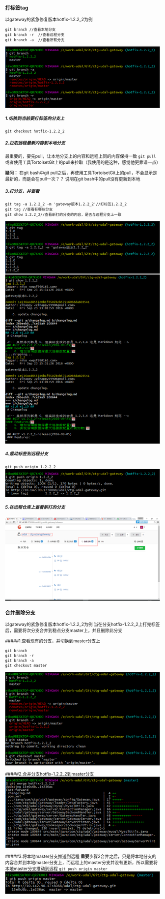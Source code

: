 ### 打标签tag

以gateway的紧急修复版本hotfix-1.2.2\_2为例

```
git branch //查看本地分支
git branch -r  //查看远程分支
git branch -a  //查看所有分支
```

![](/assets/QQ截图20160923161423.png)

##### 1.切换到当前要打标签的分支上

`git checkout hotfix-1.2.2_2`

##### 2.拉取远程最新内容到本地分支

最重要的，要先pull，让本地分支上的内容和远程上同的内容保持一致
`git pull`
或者使用工具TortoisetGit上的pull来拉取（我使用的是这种，感觉他更靠谱一点）

**疑问：**
在git bash中git pull之后，再使用工具TortoisetGit上的pull，不会显示是最新的，而是会在pull一次？？
说明在git bash中的pull没有更新到本地

##### 3.打分支，并查看

```
git tag -a 1.2.2_2 -m 'gateway版本1.2.2_2'//打标签1.2.2_2
git tag //查看有哪些分支
git show 1.2.2_2//查看新打的分支的内容，是否与远程分支上一致
```

![](/assets/QQ截图20160923163108.png)
![](/assets/QQ截图20160923163415.png)

##### 4.推动标签到远程分支

`git push origin 1.2.2_2`
![](/assets/QQ截图20160923163754.png)

##### 5.在远程仓库上查看新打的分支

![](/assets/QQ截图20160923163958.png)

### 合并删除分支

以gateway的紧急修复版本hotfix-1.2.2\_2为例
当在分支hotfix-1.2.2\_2上打完标签后，需要将次分支合并到稳点分支master上，并且删除此分支

#####1.查看现有的分支，并切换到master分支上
```
git branch
git branch -r
git branch -a
git checkout master
```
![](/assets/QQ截图20160923164614.png)

#####2.合并分支hotfix-1.2.2_2到master分支
![](/assets/QQ截图20160923164750.png)

#####3.将本地master分支推送到远程
**重要**步骤2合并之后，只是将本地分支的内容合并到本地master分支上，而远程上的master分支并没有更新，所以需要将本地master分支推动到远程
`git push origin master`
![](/assets/QQ截图20160923165014.png)